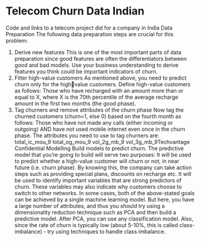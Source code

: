 # Telecom Churn Data Indian
 Code and links to a telecom project did for a  company in India 
Data Preparation
The following data preparation steps are crucial for this problem:
1. Derive new features
This is one of the most important parts of data preparation since 
good features are often the differentiators between good and bad 
models. Use your business understanding to derive features you 
think could be important indicators of churn.
2. Filter high-value customers
As mentioned above, you need to predict churn only for the highvalue customers. Define high-value customers as follows: Those who 
have recharged with an amount more than or equal to X, where X is 
the 70th percentile of the average recharge amount in the first two 
months (the good phase).
3. Tag churners and remove attributes of the churn phase
Now tag the churned customers (churn=1, else 0) based on the fourth 
month as follows: Those who have not made any calls (either 
incoming or outgoing) AND have not used mobile internet even once 
in the churn phase. The attributes you need to use to tag churners 
are:
total_ic_mou_9
total_og_mou_9
vol_2g_mb_9
vol_3g_mb_9Techvantage Confidential
Modelling
Build models to predict churn. The predictive model that you’re 
going to build will serve two purposes:
It will be used to predict whether a high-value customer will churn or 
not, in near future (i.e. churn phase). By knowing this, the company 
can take action steps such as providing special plans, discounts on 
recharge etc.
It will be used to identify important variables that are strong 
predictors of churn. These variables may also indicate why 
customers choose to switch to other networks.
In some cases, both of the above-stated goals can be achieved by a 
single machine learning model. But here, you have a large number of 
attributes, and thus you should try using a dimensionality reduction 
technique such as PCA and then build a predictive model. After PCA, 
you can use any classification model.
Also, since the rate of churn is typically low (about 5-10%, this is 
called class-imbalance) - try using techniques to handle class 
imbalance.
